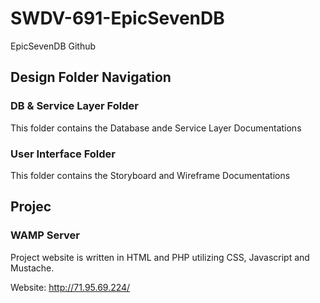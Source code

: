 # SWDV-691-EpicSevenDB
EpicSevenDB Github

## Design Folder Navigation

### DB & Service Layer Folder
This folder contains the Database ande Service Layer Documentations

### User Interface Folder
This folder contains the Storyboard and Wireframe Documentations


## Projec

### WAMP Server
Project website is written in HTML and PHP utilizing CSS, Javascript and Mustache. 

Website: http://71.95.69.224/
